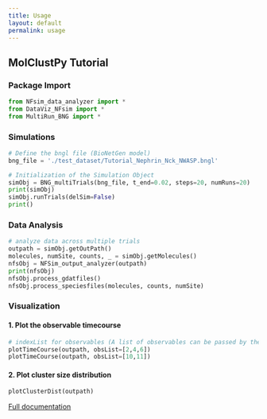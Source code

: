 ```yaml
---
title: Usage
layout: default
permalink: usage
---
```


## MolClustPy Tutorial
### Package Import   
```python
from NFsim_data_analyzer import *
from DataViz_NFsim import * 
from MultiRun_BNG import *
```

### Simulations

```python
# Define the bngl file (BioNetGen model) 
bng_file = './test_dataset/Tutorial_Nephrin_Nck_NWASP.bngl'

# Initialization of the Simulation Object
simObj = BNG_multiTrials(bng_file, t_end=0.02, steps=20, numRuns=20)
print(simObj)
simObj.runTrials(delSim=False)
print()
```
### Data Analysis
```python
# analyze data across multiple trials
outpath = simObj.getOutPath()
molecules, numSite, counts, _ = simObj.getMolecules()
nfsObj = NFSim_output_analyzer(outpath)
print(nfsObj)
nfsObj.process_gdatfiles()
nfsObj.process_speciesfiles(molecules, counts, numSite)
```

### Visualization
#### 1. Plot the observable timecourse
```python
# indexList for observables (A list of observables can be passed by the indexList (as printed earlier))
plotTimeCourse(outpath, obsList=[2,4,6])
plotTimeCourse(outpath, obsList=[10,11])
```
#### 2. Plot cluster size distribution
```python
plotClusterDist(outpath)
```
[Full documentation](https://github.com/achattaraj/MolClustPy/blob/master/Tutorial_Nephrin_Nck_NWASP.ipynb) 

